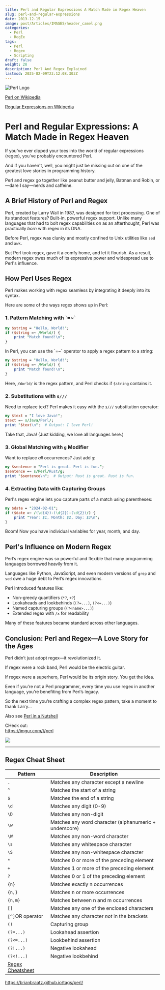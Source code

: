 ```yaml
---
title: Perl and Regular Expressions A Match Made in Regex Heaven
slug: perl-and-regular-expressions
date: 2013-12-15
image: post/Articles/IMAGES/header_camel.png
categories:
  - Perl
  - RegEx
tags:
  - Perl
  - Regex
  - Scripting
draft: false
weight: 28
description: Perl And Regex Explained
lastmod: 2025-02-09T23:12:08.303Z
---
```

![Perl Logo](https://cdn.perl.org/perlweb/images/icons/header_camel.png)

[Perl on Wikipedia](https://en.wikipedia.org/wiki/Perl)

[Regular Expressions on Wikipedia](https://en.wikipedia.org/wiki/Regular_expression)

# Perl and Regular Expressions: A Match Made in Regex Heaven

If you've ever dipped your toes into the world of regular expressions (regex), you've probably encountered Perl.

And if you haven't, well, you might just be missing out on one of the greatest love stories in programming history.

Perl and regex go together like peanut butter and jelly, Batman and Robin, or—dare I say—nerds and caffeine.

## A Brief History of Perl and Regex

Perl, created by Larry Wall in 1987, was designed for text processing. One of its standout features? Built-in, powerful regex support. Unlike many languages that had to bolt regex capabilities on as an afterthought, Perl was practically *born* with regex in its DNA.

Before Perl, regex was clunky and mostly confined to Unix utilities like `sed` and `awk`.

But Perl took regex, gave it a comfy home, and let it flourish. As a result, modern regex owes much of its expressive power and widespread use to Perl's influence.

## How Perl Uses Regex

Perl makes working with regex seamless by integrating it deeply into its syntax.

Here are some of the ways regex shows up in Perl:

### 1. **Pattern Matching with \`=~\`**

```perl
my $string = "Hello, World!";
if ($string =~ /World/) {
    print "Match found!\n";
}

```

In Perl, you can use the \`=~\` operator to apply a regex pattern to a string:

```perl
my $string = "Hello, World!";
if ($string =~ /World/) {
    print "Match found!\n";
}
```

Here, `/World/` is the regex pattern, and Perl checks if `$string` contains it.

### 2. **Substitutions with `s///`**

Need to replace text? Perl makes it easy with the `s///` substitution operator:

```perl
my $text = "I love Java!";
$text =~ s/Java/Perl/;
print "$text\n";  # Output: I love Perl!
```

Take that, Java! (Just kidding, we love all languages here.)

### 3. **Global Matching with `g` Modifier**

Want to replace *all* occurrences? Just add `g`:

```perl
my $sentence = "Perl is great. Perl is fun.";
$sentence =~ s/Perl/Rust/g;
print "$sentence\n";  # Output: Rust is great. Rust is fun.
```

### 4. **Extracting Data with Capturing Groups**

Perl's regex engine lets you capture parts of a match using parentheses:

```perl
my $date = "2024-02-01";
if ($date =~ /(\d{4})-(\d{2})-(\d{2})/) {
    print "Year: $1, Month: $2, Day: $3\n";
}
```

Boom! Now you have individual variables for year, month, and day.

## Perl's Influence on Modern Regex

Perl’s regex engine was so powerful and flexible that many programming languages borrowed heavily from it.

Languages like Python, JavaScript, and even modern versions of `grep` and `sed` owe a huge debt to Perl’s regex innovations.

Perl introduced features like:

* Non-greedy quantifiers (`*?`, `+?`)
* Lookaheads and lookbehinds (`(?=...)`, `(?<=...)`)
* Named capturing groups (`(?<name>...)`)
* Extended regex with `/x` for readability

Many of these features became standard across other languages.

## Conclusion: Perl and Regex—A Love Story for the Ages

Perl didn’t just adopt regex—it revolutionized it.

If regex were a rock band, Perl would be the electric guitar.

If regex were a superhero, Perl would be its origin story. You get the idea.

Even if you're not a Perl programmer, every time you use regex in another language, you’re benefiting from Perl’s legacy.

So the next time you’re crafting a complex regex pattern, take a moment to thank Larry...

Also see [Perl in a Nutshell](/post/Articles/perl/perl_nutshell_fun.md)

CHeck out:\
https://imgur.com/t/perl

![](/post/Articles/IMAGES/daily%20struggle%20-%20Imgur.png)

***

## Regex Cheat Sheet

| Pattern                                                       | Description                                            |
| ------------------------------------------------------------- | ------------------------------------------------------ |
| `.`                                                           | Matches any character except a newline                 |
| `^`                                                           | Matches the start of a string                          |
| `$`                                                           | Matches the end of a string                            |
| `\d`                                                          | Matches any digit (0-9)                                |
| `\D`                                                          | Matches any non-digit                                  |
| `\w`                                                          | Matches any word character (alphanumeric + underscore) |
| `\W`                                                          | Matches any non-word character                         |
| `\s`                                                          | Matches any whitespace character                       |
| `\S`                                                          | Matches any non-whitespace character                   |
| `*`                                                           | Matches 0 or more of the preceding element             |
| `+`                                                           | Matches 1 or more of the preceding element             |
| `?`                                                           | Matches 0 or 1 of the preceding element                |
| `{n}`                                                         | Matches exactly n occurrences                          |
| `{n,}`                                                        | Matches n or more occurrences                          |
| `{n,m}`                                                       | Matches between n and m occurrences                    |
| `[]`                                                          | Matches any one of the enclosed characters             |
| `[^]`OR operator                                              | Matches any character *not* in the brackets            |
| `()`                                                          | Capturing group                                        |
| `(?=...)`                                                     | Lookahead assertion                                    |
| `(?<=...)`                                                    | Lookbehind assertion                                   |
| `(?!...)`                                                     | Negative lookahead                                     |
| `(?<!...)`                                                    | Negative lookbehind                                    |
| [Regex Cheatsheet](/post/Articles/perl/Regex%20Cheatsheet.md) |                                                        |

https://brianbraatz.github.io/tags/perl/
